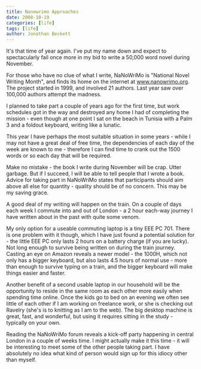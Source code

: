 ```yaml
---
title: Nanowrimo Approaches
date: 2008-10-19
categories: [life]
tags: [life]
author: Jonathan Beckett
---
```


It's that time of year again. I've put my name down and expect to spectacularly fail once more in my bid to write a 50,000 word novel during November.

For those who have no clue of what I write, NaNoWriMo is "National Novel Writing Month", and finds its home on the internet at www.nanowrimo.org. The project started in 1999, and involved 21 authors. Last year saw over 100,000 authors attempt the madness.

I planned to take part a couple of years ago for the first time, but work schedules got in the way and destroyed any home I had of completing the mission - even though at one point I sat on the beach in Tunisia with a Palm 3 and a foldout keyboard, writing like a lunatic.

This year I have perhaps the most suitable situation in some years - while I may not have a great deal of free time, the dependencies of each day of the week are known to me - therefore I can find time to crank out the 1500 words or so each day that will be required.

Make no mistake - the book I write during November will be crap. Utter garbage. But if I succeed, I will be able to tell people that I wrote a book. Advice for taking part in NaNoWriMo states that participants should aim above all else for quantity - quality should be of no concern. This may be my saving grace.

A good deal of my writing will happen on the train. On a couple of days each week I commute into and out of London - a 2 hour each-way journey I have written about in the past with quite some venom.

My only option for a useable commuting laptop is a tiny EEE PC 701. There is one problem with it though, which I have just found a potential solution for - the little EEE PC only lasts 2 hours on a battery charge (if you are lucky). Not long enough to survive being written on during the train journey. Casting an eye on Amazon reveals a newer model - the 1000H, which not only has a bigger keyboard, but also lasts 4.5 hours of normal use - more than enough to survive typing on a train, and the bigger keyboard will make things easier and faster.

Another benefit of a second usable laptop in our household will be the opportunity to reside in the same room as each other more easily when spending time online. Once the kids go to bed on an evening we often see little of each other if I am working on freelance work, or she is checking out Ravelry (she's is to knitting as I am to the web). The big desktop machine is great, fast, and wonderful, but using it requires sitting in the study - typically on your own.

Reading the NaNoWriMo forum reveals a kick-off party happening in central London in a couple of weeks time. I might actually make it this time - it will be interesting to meet some of the other people taking part. I have absolutely no idea what kind of person would sign up for this idiocy other than myself.